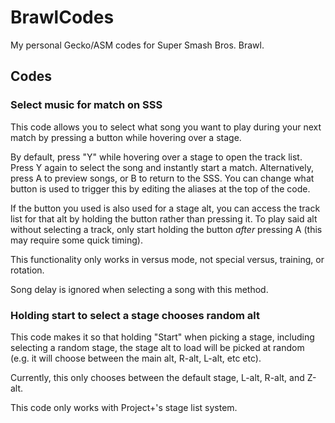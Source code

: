 # BrawlCodes
My personal Gecko/ASM codes for Super Smash Bros. Brawl.

## Codes

### Select music for match on SSS
This code allows you to select what song you want to play during your next match by pressing a button while hovering over a stage.

By default, press "Y" while hovering over a stage to open the track list. Press Y again to select the song and instantly start a match. Alternatively, press A to preview songs, or B to return to the SSS. You can change what button is used to trigger this by editing the aliases at the top of the code.

If the button you used is also used for a stage alt, you can access the track list for that alt by holding the button rather than pressing it. To play said alt without selecting a track, only start holding the button _after_ pressing A (this may require some quick timing).

This functionality only works in versus mode, not special versus, training, or rotation.

Song delay is ignored when selecting a song with this method.

### Holding start to select a stage chooses random alt
This code makes it so that holding "Start" when picking a stage, including selecting a random stage, the stage alt to load will be picked at random (e.g. it will choose between the main alt, R-alt, L-alt, etc etc).

Currently, this only chooses between the default stage, L-alt, R-alt, and Z-alt.

This code only works with Project+'s stage list system.
